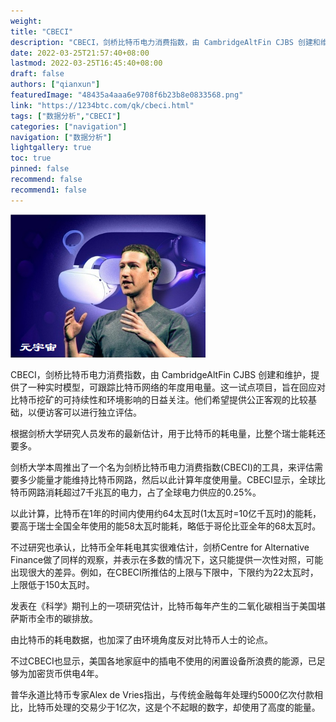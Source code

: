 ```yaml
---
weight: 
title: "CBECI"
description: "CBECI，剑桥比特币电力消费指数，由 CambridgeAltFin CJBS 创建和维护，提供了一种实时模型，可跟踪比特币网络的年度用电量"
date: 2022-03-25T21:57:40+08:00
lastmod: 2022-03-25T16:45:40+08:00
draft: false
authors: ["qianxun"]
featuredImage: "48435a4aaa6e9708f6b23b8e0833568.png"
link: "https://1234btc.com/qk/cbeci.html"
tags: ["数据分析","CBECI"]
categories: ["navigation"]
navigation: ["数据分析"]
lightgallery: true
toc: true
pinned: false
recommend: false
recommend1: false
---
```


![](48435a4aaa6e9708f6b23b8e0833568.png)

CBECI，剑桥比特币电力消费指数，由 CambridgeAltFin CJBS 创建和维护，提供了一种实时模型，可跟踪比特币网络的年度用电量。这一试点项目，旨在回应对比特币挖矿的可持续性和环境影响的日益关注。他们希望提供公正客观的比较基础，以便访客可以进行独立评估。

根据剑桥大学研究人员发布的最新估计，用于比特币的耗电量，比整个瑞士能耗还要多。

剑桥大学本周推出了一个名为剑桥比特币电力消费指数(CBECI)的工具，来评估需要多少能量才能维持比特币网路，然后以此计算年度使用量。CBECI显示，全球比特币网路消耗超过7千兆瓦的电力，占了全球电力供应的0.25%。

以此计算，比特币在1年的时间内使用约64太瓦时(1太瓦时=10亿千瓦时)的能耗，要高于瑞士全国全年使用的能58太瓦时能耗，略低于哥伦比亚全年的68太瓦时。

不过研究也承认，比特币全年耗电其实很难估计，剑桥Centre for Alternative Finance做了同样的观察，并表示在多数的情况下，这只能提供一次性对照，可能出现很大的差异。例如，在CBECI所推估的上限与下限中，下限约为22太瓦时，上限低于150太瓦时。

发表在《科学》期刊上的一项研究估计，比特币每年产生的二氧化碳相当于美国堪萨斯市全市的碳排放。

由比特币的耗电数据，也加深了由环境角度反对比特币人士的论点。

不过CBECI也显示，美国各地家庭中的插电不使用的闲置设备所浪费的能源，已足够为加密货币供电4年。

普华永道比特币专家Alex de Vries指出，与传统金融每年处理约5000亿次付款相比，比特币处理的交易少于1亿次，这是个不起眼的数字，却使用了高度的能量。